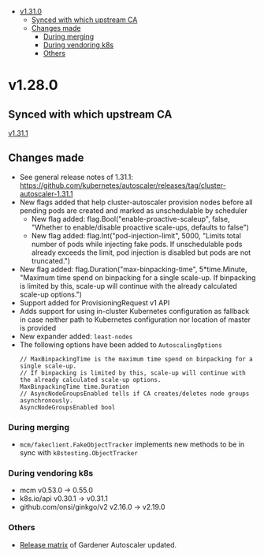 <!--- For help refer to https://github.com/kubernetes/kubernetes/blob/master/CHANGELOG/CHANGELOG-1.20.md?plain=1 as example --->

- [v1.31.0](#v1310)
  - [Synced with which upstream CA](#synced-with-which-upstream-ca)
  - [Changes made](#changes-made)
    - [During merging](#during-merging)
    - [During vendoring k8s](#during-vendoring-k8s)
    - [Others](#others)


# v1.28.0


## Synced with which upstream CA

[v1.31.1](https://github.com/kubernetes/autoscaler/tree/cluster-autoscaler-1.31.1/cluster-autoscaler)

## Changes made
 - See general release notes of 1.31.1: https://github.com/kubernetes/autoscaler/releases/tag/cluster-autoscaler-1.31.1
 - New flags added that help cluster-autoscaler provision nodes before all pending pods are created and marked as unschedulable by scheduler
    - New flag added: flag.Bool("enable-proactive-scaleup", false, "Whether to enable/disable proactive scale-ups, defaults to false")
    - New flag added: flag.Int("pod-injection-limit", 5000, "Limits total number of pods while injecting fake pods. If unschedulable pods already exceeds the limit, pod injection is disabled but pods are not truncated.")
- New flag added: flag.Duration("max-binpacking-time", 5*time.Minute, "Maximum time spend on binpacking for a single scale-up. If binpacking is limited by this, scale-up will continue with the already calculated scale-up options.")
- Support added for ProvisioningRequest v1 API
- Adds support for using in-cluster Kubernetes configuration as fallback in case neither path to Kubernetes configuration nor location of master is provided
- New expander added: `least-nodes`
- The following options have been added to `AutoscalingOptions`
  ```
  // MaxBinpackingTime is the maximum time spend on binpacking for a single scale-up.
  // If binpacking is limited by this, scale-up will continue with the already calculated scale-up options.
  MaxBinpackingTime time.Duration
  // AsyncNodeGroupsEnabled tells if CA creates/deletes node groups asynchronously.
  AsyncNodeGroupsEnabled bool
  ```

### During merging
  - `mcm/fakeclient.FakeObjectTracker` implements new methods to be in sync with `k8stesting.ObjectTracker`

### During vendoring k8s
- mcm v0.53.0 -> 0.55.0
- k8s.io/api v0.30.1 -> v0.31.1
- github.com/onsi/ginkgo/v2 v2.16.0 -> v2.19.0

### Others
- [Release matrix](../README.md#releases-gardenerautoscaler) of Gardener Autoscaler updated.